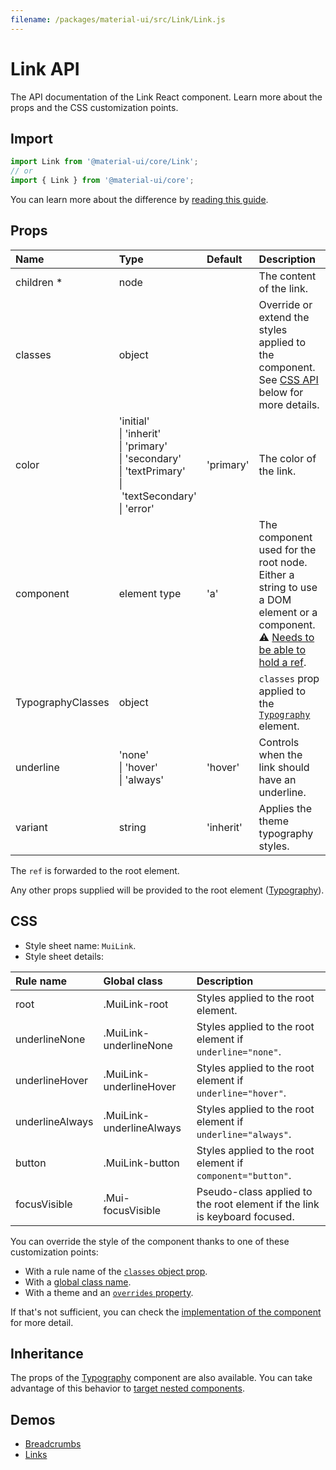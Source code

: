 ```yaml
---
filename: /packages/material-ui/src/Link/Link.js
---
```


<!--- This documentation is automatically generated, do not try to edit it. -->

# Link API

<p class="description">The API documentation of the Link React component. Learn more about the props and the CSS customization points.</p>

## Import

```js
import Link from '@material-ui/core/Link';
// or
import { Link } from '@material-ui/core';
```

You can learn more about the difference by [reading this guide](/guides/minimizing-bundle-size/).



## Props

| Name | Type | Default | Description |
|:-----|:-----|:--------|:------------|
| <span class="prop-name required">children&nbsp;*</span> | <span class="prop-type">node</span> |  | The content of the link. |
| <span class="prop-name">classes</span> | <span class="prop-type">object</span> |  | Override or extend the styles applied to the component. See [CSS API](#css) below for more details. |
| <span class="prop-name">color</span> | <span class="prop-type">'initial'<br>&#124;&nbsp;'inherit'<br>&#124;&nbsp;'primary'<br>&#124;&nbsp;'secondary'<br>&#124;&nbsp;'textPrimary'<br>&#124;&nbsp;'textSecondary'<br>&#124;&nbsp;'error'</span> | <span class="prop-default">'primary'</span> | The color of the link. |
| <span class="prop-name">component</span> | <span class="prop-type">element type</span> | <span class="prop-default">'a'</span> | The component used for the root node. Either a string to use a DOM element or a component.<br>⚠️ [Needs to be able to hold a ref](/guides/composition/#caveat-with-refs). |
| <span class="prop-name">TypographyClasses</span> | <span class="prop-type">object</span> |  | `classes` prop applied to the [`Typography`](/api/typography/) element. |
| <span class="prop-name">underline</span> | <span class="prop-type">'none'<br>&#124;&nbsp;'hover'<br>&#124;&nbsp;'always'</span> | <span class="prop-default">'hover'</span> | Controls when the link should have an underline. |
| <span class="prop-name">variant</span> | <span class="prop-type">string</span> | <span class="prop-default">'inherit'</span> | Applies the theme typography styles. |

The `ref` is forwarded to the root element.

Any other props supplied will be provided to the root element ([Typography](/api/typography/)).

## CSS

- Style sheet name: `MuiLink`.
- Style sheet details:

| Rule name | Global class | Description |
|:-----|:-------------|:------------|
| <span class="prop-name">root</span> | <span class="prop-name">.MuiLink-root</span> | Styles applied to the root element.
| <span class="prop-name">underlineNone</span> | <span class="prop-name">.MuiLink-underlineNone</span> | Styles applied to the root element if `underline="none"`.
| <span class="prop-name">underlineHover</span> | <span class="prop-name">.MuiLink-underlineHover</span> | Styles applied to the root element if `underline="hover"`.
| <span class="prop-name">underlineAlways</span> | <span class="prop-name">.MuiLink-underlineAlways</span> | Styles applied to the root element if `underline="always"`.
| <span class="prop-name">button</span> | <span class="prop-name">.MuiLink-button</span> | Styles applied to the root element if `component="button"`.
| <span class="prop-name">focusVisible</span> | <span class="prop-name">.Mui-focusVisible</span> | Pseudo-class applied to the root element if the link is keyboard focused.

You can override the style of the component thanks to one of these customization points:

- With a rule name of the [`classes` object prop](/customization/components/#overriding-styles-with-classes).
- With a [global class name](/customization/components/#overriding-styles-with-global-class-names).
- With a theme and an [`overrides` property](/customization/globals/#css).

If that's not sufficient, you can check the [implementation of the component](https://github.com/mui-org/material-ui/blob/master/packages/material-ui/src/Link/Link.js) for more detail.

## Inheritance

The props of the [Typography](/api/typography/) component are also available.
You can take advantage of this behavior to [target nested components](/guides/api/#spread).

## Demos

- [Breadcrumbs](/components/breadcrumbs/)
- [Links](/components/links/)

